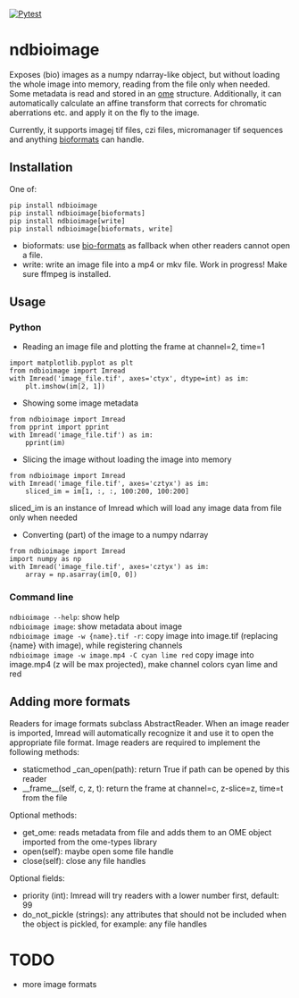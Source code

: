 [![Pytest](https://github.com/wimpomp/ndbioimage/actions/workflows/pytest.yml/badge.svg)](https://github.com/wimpomp/ndbioimage/actions/workflows/pytest.yml)

# ndbioimage

Exposes (bio) images as a numpy ndarray-like object, but without loading the whole
image into memory, reading from the file only when needed. Some metadata is read
and stored in an [ome](https://genomebiology.biomedcentral.com/articles/10.1186/gb-2005-6-5-r47) structure.
Additionally, it can automatically calculate an affine transform that corrects for chromatic aberrations etc. and apply
it on the fly to the image.

Currently, it supports imagej tif files, czi files, micromanager tif sequences and anything
[bioformats](https://www.openmicroscopy.org/bio-formats/) can handle. 

## Installation

One of:

```
pip install ndbioimage
pip install ndbioimage[bioformats]
pip install ndbioimage[write]
pip install ndbioimage[bioformats, write]
```

- bioformats: use [bio-formats](https://www.openmicroscopy.org/bio-formats/)
as fallback when other readers cannot open a file.
- write: write an image file into a mp4 or mkv file. Work in progress! Make sure ffmpeg is installed.

## Usage
### Python

- Reading an image file and plotting the frame at channel=2, time=1

```
import matplotlib.pyplot as plt
from ndbioimage import Imread
with Imread('image_file.tif', axes='ctyx', dtype=int) as im:
    plt.imshow(im[2, 1])
```        
        
- Showing some image metadata

```
from ndbioimage import Imread
from pprint import pprint
with Imread('image_file.tif') as im:
    pprint(im)
```

- Slicing the image without loading the image into memory

```
from ndbioimage import Imread
with Imread('image_file.tif', axes='cztyx') as im:
    sliced_im = im[1, :, :, 100:200, 100:200]
```

sliced_im is an instance of Imread which will load any image data from file only when needed


- Converting (part) of the image to a numpy ndarray

```
from ndbioimage import Imread
import numpy as np
with Imread('image_file.tif', axes='cztyx') as im:
    array = np.asarray(im[0, 0])
```

### Command line
```ndbioimage --help```: show help  
```ndbioimage image```: show metadata about image  
```ndbioimage image -w {name}.tif -r```: copy image into image.tif (replacing {name} with image), while registering channels  
```ndbioimage image -w image.mp4 -C cyan lime red``` copy image into image.mp4 (z will be max projected), make channel colors cyan lime and red

## Adding more formats
Readers for image formats subclass AbstractReader. When an image reader is imported, Imread will
automatically recognize it and use it to open the appropriate file format. Image readers
are required to implement the following methods:

- staticmethod _can_open(path): return True if path can be opened by this reader
- \_\_frame__(self, c, z, t): return the frame at channel=c, z-slice=z, time=t from the file

Optional methods:
- get_ome: reads metadata from file and adds them to an OME object imported
from the ome-types library 
- open(self): maybe open some file handle
- close(self): close any file handles

Optional fields:
- priority (int): Imread will try readers with a lower number first, default: 99
- do_not_pickle (strings): any attributes that should not be included when the object is pickled,
for example: any file handles

# TODO
- more image formats
